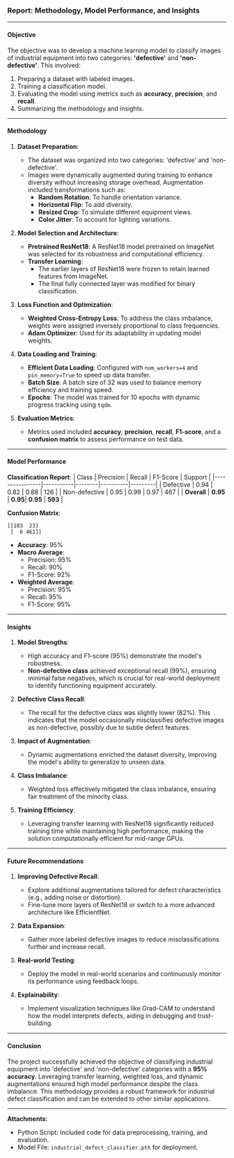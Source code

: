 ### Report: Methodology, Model Performance, and Insights

---

#### **Objective**

The objective was to develop a machine learning model to classify images of industrial equipment into two categories: **'defective'** and **'non-defective'**. This involved:
1. Preparing a dataset with labeled images.
2. Training a classification model.
3. Evaluating the model using metrics such as **accuracy**, **precision**, and **recall**.
4. Summarizing the methodology and insights.

---

#### **Methodology**

1. **Dataset Preparation**:
   - The dataset was organized into two categories: 'defective' and 'non-defective'.
   - Images were dynamically augmented during training to enhance diversity without increasing storage overhead. Augmentation included transformations such as:
     - **Random Rotation**: To handle orientation variance.
     - **Horizontal Flip**: To add diversity.
     - **Resized Crop**: To simulate different equipment views.
     - **Color Jitter**: To account for lighting variations.

2. **Model Selection and Architecture**:
   - **Pretrained ResNet18**: A ResNet18 model pretrained on ImageNet was selected for its robustness and computational efficiency.
   - **Transfer Learning**:
     - The earlier layers of ResNet18 were frozen to retain learned features from ImageNet.
     - The final fully connected layer was modified for binary classification.

3. **Loss Function and Optimization**:
   - **Weighted Cross-Entropy Loss**: To address the class imbalance, weights were assigned inversely proportional to class frequencies.
   - **Adam Optimizer**: Used for its adaptability in updating model weights.

4. **Data Loading and Training**:
   - **Efficient Data Loading**: Configured with `num_workers=4` and `pin_memory=True` to speed up data transfer.
   - **Batch Size**: A batch size of 32 was used to balance memory efficiency and training speed.
   - **Epochs**: The model was trained for 10 epochs with dynamic progress tracking using `tqdm`.

5. **Evaluation Metrics**:
   - Metrics used included **accuracy**, **precision**, **recall**, **F1-score**, and a **confusion matrix** to assess performance on test data.

---

#### **Model Performance**

**Classification Report**:
| Class          | Precision | Recall | F1-Score | Support |
|----------------|-----------|--------|----------|---------|
| Defective      | 0.94      | 0.82   | 0.88     | 126     |
| Non-defective  | 0.95      | 0.99   | 0.97     | 467     |
| **Overall**    | **0.95**  | **0.95**| **0.95** | **593** |

**Confusion Matrix**:
```
[[103  23]
 [  6 461]]
```

- **Accuracy**: 95%
- **Macro Average**:
  - Precision: 95%
  - Recall: 90%
  - F1-Score: 92%
- **Weighted Average**:
  - Precision: 95%
  - Recall: 95%
  - F1-Score: 95%

---

#### **Insights**

1. **Model Strengths**:
   - High accuracy and F1-score (95%) demonstrate the model's robustness.
   - **Non-defective class** achieved exceptional recall (99%), ensuring minimal false negatives, which is crucial for real-world deployment to identify functioning equipment accurately.

2. **Defective Class Recall**:
   - The recall for the defective class was slightly lower (82%). This indicates that the model occasionally misclassifies defective images as non-defective, possibly due to subtle defect features.

3. **Impact of Augmentation**:
   - Dynamic augmentations enriched the dataset diversity, improving the model's ability to generalize to unseen data.

4. **Class Imbalance**:
   - Weighted loss effectively mitigated the class imbalance, ensuring fair treatment of the minority class.

5. **Training Efficiency**:
   - Leveraging transfer learning with ResNet18 significantly reduced training time while maintaining high performance, making the solution computationally efficient for mid-range GPUs.

---

#### **Future Recommendations**

1. **Improving Defective Recall**:
   - Explore additional augmentations tailored for defect characteristics (e.g., adding noise or distortion).
   - Fine-tune more layers of ResNet18 or switch to a more advanced architecture like EfficientNet.

2. **Data Expansion**:
   - Gather more labeled defective images to reduce misclassifications further and increase recall.

3. **Real-world Testing**:
   - Deploy the model in real-world scenarios and continuously monitor its performance using feedback loops.

4. **Explainability**:
   - Implement visualization techniques like Grad-CAM to understand how the model interprets defects, aiding in debugging and trust-building.

---

#### **Conclusion**

The project successfully achieved the objective of classifying industrial equipment into 'defective' and 'non-defective' categories with a **95% accuracy**. Leveraging transfer learning, weighted loss, and dynamic augmentations ensured high model performance despite the class imbalance. This methodology provides a robust framework for industrial defect classification and can be extended to other similar applications. 

--- 

**Attachments**:
- Python Script: Included code for data preprocessing, training, and evaluation.
- Model File: `industrial_defect_classifier.pth` for deployment.